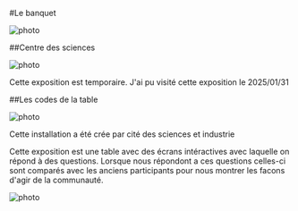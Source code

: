#Le banquet

![photo]()

##Centre des sciences

![photo]()

Cette exposition est temporaire.
J'ai pu visité cette exposition le 2025/01/31

##Les codes de la table

![photo]()

Cette installation a été crée par cité des sciences et industrie

Cette exposition est une table avec des écrans intéractives avec laquelle on répond à des questions. Lorsque nous répondont a ces questions celles-ci sont comparés avec les anciens participants pour nous montrer les facons d'agir de la communauté.

![photo]()
